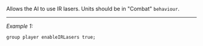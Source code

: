 Allows the AI to use IR lasers. Units should be in "Combat" `behaviour`.


---
*Example 1:*
```sqf
group player enableIRLasers true;
```